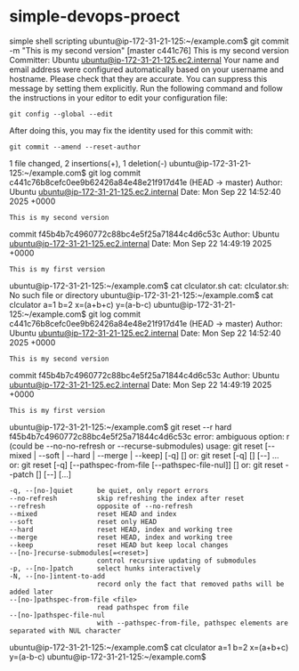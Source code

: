 # simple-devops-proect
simple shell scripting 
ubuntu@ip-172-31-21-125:~/example.com$ git commit -m "This is my second version"
[master c441c76] This is my second version
 Committer: Ubuntu <ubuntu@ip-172-31-21-125.ec2.internal>
Your name and email address were configured automatically based
on your username and hostname. Please check that they are accurate.
You can suppress this message by setting them explicitly. Run the
following command and follow the instructions in your editor to edit
your configuration file:

    git config --global --edit

After doing this, you may fix the identity used for this commit with:

    git commit --amend --reset-author

 1 file changed, 2 insertions(+), 1 deletion(-)
ubuntu@ip-172-31-21-125:~/example.com$ git log
commit c441c76b8cefc0ee9b62426a84e48e21f917d41e (HEAD -> master)
Author: Ubuntu <ubuntu@ip-172-31-21-125.ec2.internal>
Date:   Mon Sep 22 14:52:40 2025 +0000

    This is my second version

commit f45b4b7c4960772c88bc4e5f25a71844c4d6c53c
Author: Ubuntu <ubuntu@ip-172-31-21-125.ec2.internal>
Date:   Mon Sep 22 14:49:19 2025 +0000

    This is my first version
ubuntu@ip-172-31-21-125:~/example.com$ cat clculator.sh
cat: clculator.sh: No such file or directory
ubuntu@ip-172-31-21-125:~/example.com$ cat clculator
a=1
b=2
x=(a+b+c)
y=(a-b-c)
ubuntu@ip-172-31-21-125:~/example.com$ git log
commit c441c76b8cefc0ee9b62426a84e48e21f917d41e (HEAD -> master)
Author: Ubuntu <ubuntu@ip-172-31-21-125.ec2.internal>
Date:   Mon Sep 22 14:52:40 2025 +0000

    This is my second version

commit f45b4b7c4960772c88bc4e5f25a71844c4d6c53c
Author: Ubuntu <ubuntu@ip-172-31-21-125.ec2.internal>
Date:   Mon Sep 22 14:49:19 2025 +0000

    This is my first version
ubuntu@ip-172-31-21-125:~/example.com$ git reset --r hard f45b4b7c4960772c88bc4e5f25a71844c4d6c53c
error: ambiguous option: r (could be --no-no-refresh or --recurse-submodules)
usage: git reset [--mixed | --soft | --hard | --merge | --keep] [-q] [<commit>]
   or: git reset [-q] [<tree-ish>] [--] <pathspec>...
   or: git reset [-q] [--pathspec-from-file [--pathspec-file-nul]] [<tree-ish>]
   or: git reset --patch [<tree-ish>] [--] [<pathspec>...]

    -q, --[no-]quiet      be quiet, only report errors
    --no-refresh          skip refreshing the index after reset
    --refresh             opposite of --no-refresh
    --mixed               reset HEAD and index
    --soft                reset only HEAD
    --hard                reset HEAD, index and working tree
    --merge               reset HEAD, index and working tree
    --keep                reset HEAD but keep local changes
    --[no-]recurse-submodules[=<reset>]
                          control recursive updating of submodules
    -p, --[no-]patch      select hunks interactively
    -N, --[no-]intent-to-add
                          record only the fact that removed paths will be added later
    --[no-]pathspec-from-file <file>
                          read pathspec from file
    --[no-]pathspec-file-nul
                          with --pathspec-from-file, pathspec elements are separated with NUL character

ubuntu@ip-172-31-21-125:~/example.com$ cat clculator
a=1
b=2
x=(a+b+c)
y=(a-b-c)
ubuntu@ip-172-31-21-125:~/example.com$
